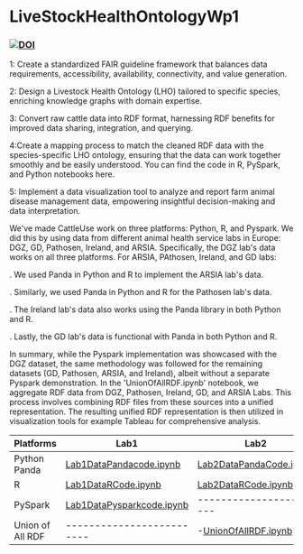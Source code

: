# LiveStockHealthOntologyWp1
### [![DOI](https://zenodo.org/badge/659116364.svg)](https://zenodo.org/badge/latestdoi/659116364)

1: Create a standardized FAIR guideline framework that balances data requirements, accessibility, availability, connectivity, and value generation.

2: Design a Livestock Health Ontology (LHO) tailored to specific species, enriching knowledge graphs with domain expertise.

3: Convert raw cattle data into RDF format, harnessing RDF benefits for improved data sharing, integration, and querying.

4:Create a mapping process to match the cleaned RDF data with the species-specific LHO ontology, ensuring that the data can work together smoothly and be easily understood. You can find the code in R, PySpark, and Python notebooks here.

5: Implement a data visualization tool to analyze and report farm animal disease management data, empowering insightful decision-making and data interpretation.

We've made CattleUse work on three platforms: Python, R, and Pyspark. We did this by using data from different animal health service labs in Europe: DGZ, GD, Pathosen, Ireland, and ARSIA. Specifically, the DGZ lab's data works on all three platforms.
For ARSIA, PAthosen, Ireland, and GD labs:

. We used Panda in Python and R to implement the ARSIA lab's data.

. Similarly, we used Panda in Python and R for the Pathosen lab's data.

. The Ireland lab's data also works using the Panda library in both Python and R.

. Lastly, the GD lab's data is functional with Panda in both Python and R.

In summary, while the Pyspark implementation was showcased with the DGZ dataset, the same methodology was followed for the remaining datasets (GD, Pathosen, ARSIA, and Ireland), albeit without a separate Pyspark demonstration. In the 'UnionOfAllRDF.ipynb' notebook, we aggregate RDF data from DGZ, Pathosen, Ireland, GD, and ARSIA Labs. This process involves combining RDF files from these sources into a unified representation. The resulting unified RDF representation is then utilized in visualization tools for example Tableau for comprehensive analysis.

| Platforms         |          Lab1             |	     Lab2             |	      Lab3	            |      Lab4           |	    Lab5              |
| ------------------| -------------------------| -------------------- |-----------------------------| -----------------------| ------------------------|
| Python Panda      | [Lab1DataPandacode.ipynb ](https://github.com/decide-project-eu/LiveStockHealthOntologyWp1/blob/main/Lab1DataPandacode.ipynb) | [Lab2DataPandaCode.ipynb](https://github.com/decide-project-eu/LiveStockHealthOntologyWp1/blob/main/Lab2DataPandaCode.ipynb)  |[Lab3DataPandaCode.ipynb](https://github.com/decide-project-eu/LiveStockHealthOntologyWp1/blob/main/Lab3DataPandaCode.ipynb) |[Lab4Pandacode.ipynb](https://github.com/decide-project-eu/LiveStockHealthOntologyWp1/blob/main/Lab4DataPandaCode.ipynb)| [Lab5DataPandaCode.ipynb](https://github.com/decide-project-eu/LiveStockHealthOntologyWp1/blob/main/Lab5Pandacode.ipynb)|
| R                 | [Lab1DataRCode.ipynb](https://github.com/decide-project-eu/LiveStockHealthOntologyWp1/blob/main/Lab1DataRCode.ipynb)      | [Lab2DataRCode.ipynb](https://github.com/decide-project-eu/LiveStockHealthOntologyWp1/blob/main/Lab2DataRCode.ipynb)    | [Lab3DataRCode.ipynb](https://github.com/decide-project-eu/LiveStockHealthOntologyWp1/blob/main/Lab3DataRCode.ipynb)     | [Lab4RCode.ipynb](https://github.com/decide-project-eu/LiveStockHealthOntologyWp1/blob/main/Lab4DataRCode.ipynb)     | [Lab5DataRCode.ipynb](https://github.com/decide-project-eu/LiveStockHealthOntologyWp1/blob/main/Lab5DataRCode.ipynb)    |
| PySpark           | [Lab1DataPysparkcode.ipynb](https://github.com/decide-project-eu/LiveStockHealthOntologyWp1/blob/main/Lab1DataPysparkCode.ipynb) |----------------------|-----------------------------| -----------------------| ------------------------|
| Union of All RDF  | -------------------------|-[UnionOfAllRDF.ipynb](https://github.com/decide-project-eu/LiveStockHealthOntologyWp1/blob/main/UnionofAllRDF.ipynb)--|-----------------------------|------------------------|-------------------------|




